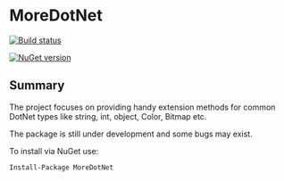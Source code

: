 # MoreDotNet

[![Build status](https://ci.appveyor.com/api/projects/status/41edqunjstgy8vv5?svg=true)](https://ci.appveyor.com/project/Teodor92/moredotnet)

[![NuGet version](https://badge.fury.io/nu/MoreDotNet.svg)](https://badge.fury.io/nu/MoreDotNet)


## Summary

The project focuses on providing handy extension methods for common DotNet types like string, int, object, Color, Bitmap etc.

The package is still under development and some bugs may exist.

To install via NuGet use:

```
Install-Package MoreDotNet
```
